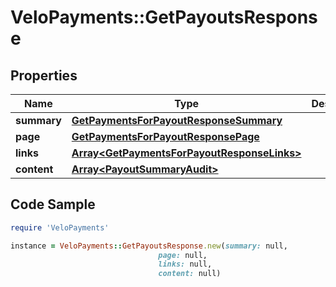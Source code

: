 # VeloPayments::GetPayoutsResponse

## Properties

Name | Type | Description | Notes
------------ | ------------- | ------------- | -------------
**summary** | [**GetPaymentsForPayoutResponseSummary**](GetPaymentsForPayoutResponseSummary.md) |  | [optional] 
**page** | [**GetPaymentsForPayoutResponsePage**](GetPaymentsForPayoutResponsePage.md) |  | [optional] 
**links** | [**Array&lt;GetPaymentsForPayoutResponseLinks&gt;**](GetPaymentsForPayoutResponseLinks.md) |  | [optional] 
**content** | [**Array&lt;PayoutSummaryAudit&gt;**](PayoutSummaryAudit.md) |  | [optional] 

## Code Sample

```ruby
require 'VeloPayments'

instance = VeloPayments::GetPayoutsResponse.new(summary: null,
                                 page: null,
                                 links: null,
                                 content: null)
```


